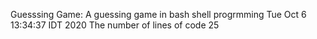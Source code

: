 Guesssing Game:
A guessing game in bash shell progrmming
Tue Oct  6 13:34:37 IDT 2020
The number of lines of code 25
